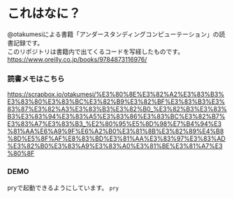 # これはなに？

@otakumesiによる書籍「アンダースタンディングコンピューテーション」の読書記録です。  
このリポジトリは書籍内で出てくるコードを写経したものです。
https://www.oreilly.co.jp/books/9784873116976/  

### 読書メモはこちら
https://scrapbox.io/otakumesi/%E3%80%8E%E3%82%A2%E3%83%B3%E3%83%80%E3%83%BC%E3%82%B9%E3%82%BF%E3%83%B3%E3%83%87%E3%82%A3%E3%83%B3%E3%82%B0_%E3%82%B3%E3%83%B3%E3%83%94%E3%83%A5%E3%83%86%E3%83%BC%E3%82%B7%E3%83%A7%E3%83%B3_%E2%80%95%E5%8D%98%E7%B4%94%E3%81%AA%E6%A9%9F%E6%A2%B0%E3%81%8B%E3%82%89%E4%B8%8D%E5%8F%AF%E8%83%BD%E3%81%AA%E3%83%97%E3%83%AD%E3%82%B0%E3%83%A9%E3%83%A0%E3%81%BE%E3%81%A7%E3%80%8F

### DEMO
pryで起動できるようにしています。
`pry`
